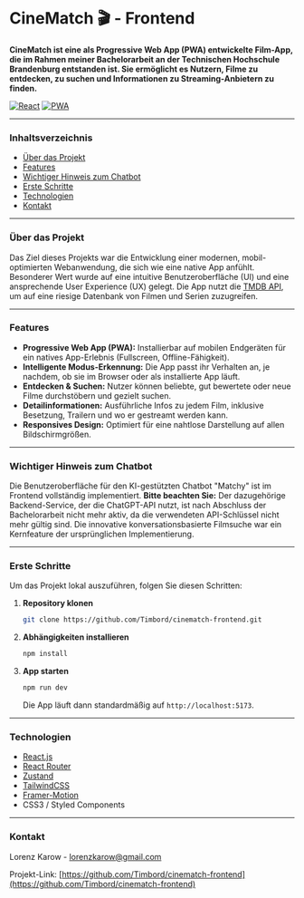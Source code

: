 # CineMatch 🎬 - Frontend

**CineMatch ist eine als Progressive Web App (PWA) entwickelte Film-App, die im Rahmen meiner Bachelorarbeit an der Technischen Hochschule Brandenburg entstanden ist. Sie ermöglicht es Nutzern, Filme zu entdecken, zu suchen und Informationen zu Streaming-Anbietern zu finden.**

[![React](https://img.shields.io/badge/React-20232A?style=for-the-badge&logo=react&logoColor=61DAFB)](https://reactjs.org/)
[![PWA](https://img.shields.io/badge/PWA-5A0FC8?style=for-the-badge&logo=pwa&logoColor=white)](https://web.dev/progressive-web-apps/)

---

### Inhaltsverzeichnis

- [Über das Projekt](#über-das-projekt)
- [Features](#features)
- [Wichtiger Hinweis zum Chatbot](#wichtiger-hinweis-zum-chatbot)
- [Erste Schritte](#erste-schritte)
- [Technologien](#technologien)
- [Kontakt](#kontakt)

---

### Über das Projekt

Das Ziel dieses Projekts war die Entwicklung einer modernen, mobil-optimierten Webanwendung, die sich wie eine native App anfühlt. Besonderer Wert wurde auf eine intuitive Benutzeroberfläche (UI) und eine ansprechende User Experience (UX) gelegt. Die App nutzt die [TMDB API](https://www.themoviedb.org/documentation/api), um auf eine riesige Datenbank von Filmen und Serien zuzugreifen.

---

### Features

- **Progressive Web App (PWA):** Installierbar auf mobilen Endgeräten für ein natives App-Erlebnis (Fullscreen, Offline-Fähigkeit).
- **Intelligente Modus-Erkennung:** Die App passt ihr Verhalten an, je nachdem, ob sie im Browser oder als installierte App läuft.
- **Entdecken & Suchen:** Nutzer können beliebte, gut bewertete oder neue Filme durchstöbern und gezielt suchen.
- **Detailinformationen:** Ausführliche Infos zu jedem Film, inklusive Besetzung, Trailern und wo er gestreamt werden kann.
- **Responsives Design:** Optimiert für eine nahtlose Darstellung auf allen Bildschirmgrößen.

---

### Wichtiger Hinweis zum Chatbot

Die Benutzeroberfläche für den KI-gestützten Chatbot "Matchy" ist im Frontend vollständig implementiert. **Bitte beachten Sie:** Der dazugehörige Backend-Service, der die ChatGPT-API nutzt, ist nach Abschluss der Bachelorarbeit nicht mehr aktiv, da die verwendeten API-Schlüssel nicht mehr gültig sind. Die innovative konversationsbasierte Filmsuche war ein Kernfeature der ursprünglichen Implementierung.

---

### Erste Schritte

Um das Projekt lokal auszuführen, folgen Sie diesen Schritten:

1.  **Repository klonen**
    ```sh
    git clone https://github.com/Timbord/cinematch-frontend.git
    ```
2.  **Abhängigkeiten installieren**
    ```sh
    npm install
    ```
3.  **App starten**
    ```sh
    npm run dev
    ```
    Die App läuft dann standardmäßig auf `http://localhost:5173`.

---

### Technologien

- [React.js](https://reactjs.org/)
- [React Router](https://reactrouter.com/)
- [Zustand](https://github.com/pmndrs/zustand)
- [TailwindCSS](https://tailwindcss.com)
- [Framer-Motion](https://motion.dev)
- CSS3 / Styled Components

---

### Kontakt

Lorenz Karow - [lorenzkarow@gmail.com](mailto:lorenzkarow@gmail.com)

Projekt-Link: [https://github.com/Timbord/cinematch-frontend](https://github.com/Timbord/cinematch-frontend)
